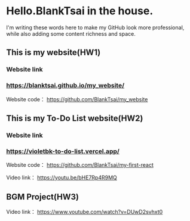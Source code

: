 # Hello.BlankTsai in the house.
I'm writing these words here to make my GitHub look more professional, while also adding some content richness and space.
## This is my website(HW1)
### Website link
### https://blanktsai.github.io/my_website/
Website code：
https://github.com/BlankTsai/my_website
## This is my To-Do List website(HW2)
### Website link
### https://violetbk-to-do-list.vercel.app/
Website code：
https://github.com/BlankTsai/my-first-react 
  
Video link：
https://youtu.be/bHE7Rp4R9MQ
## BGM Project(HW3)
Video link：
https://www.youtube.com/watch?v=DUwD2svhxt0
